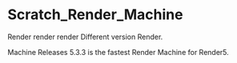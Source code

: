 # Scratch_Render_Machine
Render render render Different version Render. 

Machine Releases 5.3.3 is the fastest Render Machine for Render5.
